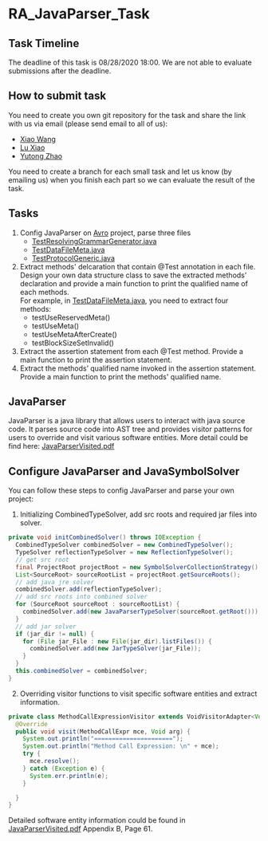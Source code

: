 # RA_JavaParser_Task

## Task Timeline
The deadline of this task is 08/28/2020 18:00. We are not able to evaluate submissions after the deadline.

## How to submit task
You need to create you own git repository for the task and share the link with us via email (please send email to all of us): 
* [Xiao Wang](xwang97@stevens.edu)
* [Lu Xiao](lxiao6@stevens.edu)
* [Yutong Zhao](yzhao102@stevens.edu)

You need to create a branch for each small task and let us know (by emailing us) when you finish each part so we can evaluate the result of the task.

## Tasks
1. Config JavaParser on [Avro](https://github.com/apache/avro) project, parse three files
    * [TestResolvingGrammarGenerator.java](https://github.com/apache/avro/blob/2d3b1fe7efd865639663ba785877182e7e038c45/lang/java/avro/src/test/java/org/apache/avro/io/parsing/TestResolvingGrammarGenerator.java)
    * [TestDataFileMeta.java](https://github.com/apache/avro/blob/b534b8ba924cd7515ec71bd0c0898153952c6eba/lang/java/avro/src/test/java/org/apache/avro/TestDataFileMeta.java)
    * [TestProtocolGeneric.java](https://github.com/apache/avro/blob/2d3b1fe7efd865639663ba785877182e7e038c45/lang/java/ipc/src/test/java/org/apache/avro/TestProtocolGeneric.java)
1. Extract methods' delcaration that contain @Test annotation in each file. Design your own data structure class to save the extracted methods' declaration and provide a main function to print the qualified name of each methods.<br />
For example, in [TestDataFileMeta.java](https://github.com/apache/avro/blob/b534b8ba924cd7515ec71bd0c0898153952c6eba/lang/java/avro/src/test/java/org/apache/avro/TestDataFileMeta.java), you need to extract four methods:
    * testUseReservedMeta()
    * testUseMeta()
    * testUseMetaAfterCreate()
    * testBlockSizeSetInvalid()
1. Extract the assertion statement from each @Test method. Provide a main function to print the assertion statement.
1. Extract the methods’ qualified name invoked in the assertion statement. Provide a main function to print the methods' qualified name.

## JavaParser
JavaParser is a java library that allows users to interact with java source code. It parses source code into AST tree and provides visitor patterns for users to override and visit various software entities. More detail could be find here: [JavaParserVisited.pdf](https://drive.google.com/file/d/1xNlA4ZVsbySxIkXBnVAd-0vxIAnxDnMP/view?usp=sharing)

## Configure JavaParser and JavaSymbolSolver
You can follow these steps to config JavaParser and parse your own project:
1. Initializing CombinedTypeSolver, add src roots and required jar files into solver.
```java
private void initCombinedSolver() throws IOException {
  CombinedTypeSolver combinedSolver = new CombinedTypeSolver();
  TypeSolver reflectionTypeSolver = new ReflectionTypeSolver();
  // get src root
  final ProjectRoot projectRoot = new SymbolSolverCollectionStrategy().collect(Paths.get(src_dir));
  List<SourceRoot> sourceRootList = projectRoot.getSourceRoots();
  // add java jre solver
  combinedSolver.add(reflectionTypeSolver);
  // add src roots into combined solver
  for (SourceRoot sourceRoot : sourceRootList) {
    combinedSolver.add(new JavaParserTypeSolver(sourceRoot.getRoot()));
  }
  // add jar solver
  if (jar_dir != null) {
    for (File jar_File : new File(jar_dir).listFiles()) {
      combinedSolver.add(new JarTypeSolver(jar_File));
    }
  }
  this.combinedSolver = combinedSolver;
}
```
2. Overriding visitor functions to visit specific software entities and extract information.
```java
private class MethodCallExpressionVisitor extends VoidVisitorAdapter<Void> {
  @Override
  public void visit(MethodCallExpr mce, Void arg) {
    System.out.println("======================");
    System.out.println("Method Call Expression: \n" + mce);
    try {
      mce.resolve();
    } catch (Exception e) {
      System.err.println(e);
    }

  }
}
```
Detailed software entity information could be found in [JavaParserVisited.pdf](https://drive.google.com/file/d/1xNlA4ZVsbySxIkXBnVAd-0vxIAnxDnMP/view?usp=sharing) Appendix B, Page 61.
